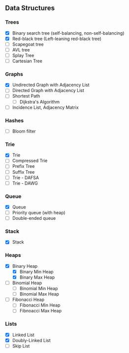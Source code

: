 
## Data Structures

### Trees

- [x] Binary search tree (self-balancing, non-self-balancing)
- [x] Red-black tree (Left-leaning red-black tree)
- [ ] Scapegoat tree
- [ ] AVL tree
- [ ] Splay Tree
- [ ] Cartesian Tree

### Graphs

- [x] Undirected Graph with Adjacency List
- [ ] Directed Graph with Adjacency List
- [ ] Shortest Path
  - [ ] Dijkstra's Algorithm
- [ ] Incidence List, Adjacency Matrix

### Hashes

- [ ] Bloom filter

### Trie

- [x] Trie
- [ ] Compressed Trie
- [ ] Prefix Tree
- [ ] Suffix Tree
- [ ] Trie - DAFSA
- [ ] Trie - DAWG

### Queue

- [x] Queue
- [ ] Priority queue (with heap)
- [ ] Double-ended queue

### Stack

- [x] Stack

### Heaps

- [x] Binary Heap
  - [x] Binary Min Heap
  - [x] Binary Max Heap
- [ ] Binomial Heap
  - [ ] Binomial Min Heap
  - [ ] Binomial Max Heap
- [ ] Fibonacci Heap
  - [ ] Fibonacci Min Heap
  - [ ] Fibnoacci Max Heap

### Lists

- [x] Linked List
- [x] Doubly-Linked List
- [ ] Skip List
